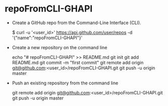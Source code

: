 # repoFromCLI-GHAPI

* Create a GitHub repo from the Command-Line Interface (CLI).

    $ curl -u '<user_id>' https://api.github.com/user/repos -d '{"name":"repoFromCLI-GHAPI"}'

* Create a new repository on the command line

    echo "# repoFromCLI-GHAPI" >> README.md
    git init
    git add README.md
    git commit -m "first commit"
    git remote add origin git@github.com:<user_id>/repoFromCLI-GHAPI.git
    git push -u origin master

* Push an existing repository from the command line

    git remote add origin git@github.com:<user_id>/repoFromCLI-GHAPI.git
    git push -u origin master
